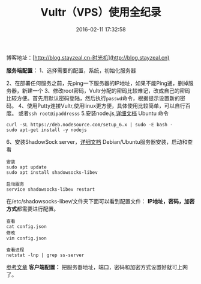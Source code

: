 ﻿---
title: Vultr（VPS）使用全纪录
date: 2016-02-11 17:32:58
tags:
---
博客地址：[http://blog.stayzeal.cn-时光机](http://blog.stayzeal.cn)

**服务端配置：**
1、选择需要的配置，系统，初始化服务器
<!--more-->
2、在部署任何服务之前，先ping一下服务器的IP地址，如果不能Ping通，删掉服务器，新建一个
3、修改root密码，Vultr分配的密码比较难记，改成自己的密码比较方便。首先用默认密码登陆，然后执行`passwd`命令，根据提示设置新的密码。
4、使用Putty连接Vultr,使用linux更方便，具体使用比较简单，可以自行百度。
或者`ssh root@ipaddresss`
5.安装node.js,[详细文档](https://nodejs.org/en/download/package-manager/)
Ubuntu 命令
```
curl -sL https://deb.nodesource.com/setup_6.x | sudo -E bash -
sudo apt-get install -y nodejs
```
6、安装ShadowSock server，[详细文档](https://shadowsocks.org/en/download/servers.html)
Debian/Ubuntu服务器安装，启动和查看
```
安装
sudo apt update
sudo apt install shadowsocks-libev
```

```
启动服务
service shadowsocks-libev restart
```
在/etc/shadowsocks-libev/文件夹下面可以看到配置文件：
**IP地址，密码，加密方式**都需要进行配置。
```
查看
cat config.json
修改
vim config.json
```
```
查看进程
netstat -lnp | grep ss-server
```
[参考文章](https://cokebar.info/archives/767)
**客户端配置：**
把服务器地址，端口，密码和加密方式设置好就可上网了。







